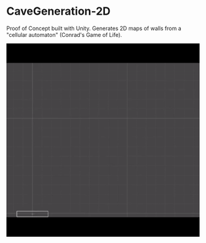 # CaveGeneration-2D

Proof of Concept built with Unity.
Generates 2D maps of walls from a "cellular automaton" (Conrad's Game of Life).

![Alt Text](https://github.com/DanielKRing1/CaveGeneration-2D/blob/main/Demo/ProceduralCave.gif)
